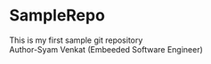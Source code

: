# SampleRepo
This is my first sample git repository
<br>
Author-Syam Venkat (Embeeded Software Engineer)

